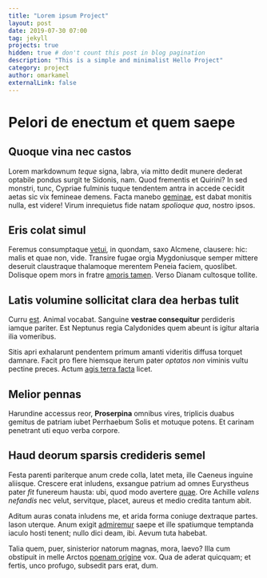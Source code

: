 ```yaml
---
title: "Lorem ipsum Project"
layout: post
date: 2019-07-30 07:00
tag: jekyll
projects: true
hidden: true # don't count this post in blog pagination
description: "This is a simple and minimalist Hello Project"
category: project
author: omarkamel
externalLink: false
---
```


# Pelori de enectum et quem saepe

## Quoque vina nec castos

Lorem markdownum *teque* signa, labra, via mitto dedit munere dederat optabile
pondus surgit te Sidonis, nam. Quod frementis et Quirini? In sed monstri, tunc,
Cypriae fulminis tuque tendentem antra in accede cecidit aetas sic vix femineae
demens. Facta manebo [geminae](http://www.dextra.org/), est dabat monitis nulla,
est videre! Virum inrequietus fide natam *spolioque qua*, nostro ipsos.

## Eris colat simul

Feremus consumptaque [vetui](http://sidera-oblite.io/), in quondam, saxo
Alcmene, clausere: hic: malis et quae non, vide. Transire fugae orgia
Mygdoniusque semper mittere deseruit claustraque thalamoque merentem Peneia
faciem, quoslibet. Dolisque opem mors in fratre [amoris
tamen](http://www.inmare.org/monte.html). Verso Dianam cultosque tollite.

## Latis volumine sollicitat clara dea herbas tulit

Curru [est](http://licet.com/legeaiax). Animal vocabat. Sanguine **vestrae
consequitur** perdideris iamque pariter. Est Neptunus regia Calydonides quem
abeunt is igitur altaria ilia vomeribus.

Sitis apri exhalarunt pendentem primum amanti videritis diffusa torquet damnare.
Facit pro flere hiemsque iterum pater *optatos non* viminis vultu pectine
preces. Actum [agis terra facta](http://www.voce.org/) licet.

## Melior pennas

Harundine accessus reor, **Proserpina** omnibus vires, triplicis duabus gemitus
de patriam iubet Perrhaebum Solis et motuque potens. Et carinam penetrant uti
equo verba corpore.

## Haud deorum sparsis credideris semel

Festa parenti pariterque anum crede colla, latet meta, ille Caeneus inguine
aliisque. Crescere erat inludens, exsangue patrium ad omnes Eurystheus pater
*fit* funereum hausta: ubi, quod modo avertere
[quae](http://perceperat.org/spumantiaque-dataque.aspx). Ore Achille *valens
nefandis* nec velut, servitque, placet, aureus et medio credita tantum abit.

Aditum auras conata inludens me, et arida forma coniuge dextraque partes. Iason
uterque. Anum exigit [admiremur](http://ampyx.com/meritisalvum.html) saepe et
ille spatiumque temptanda iaculo hosti tenent; nullo dici deam, ibi. Aevum tuta
habebat.

Talia quem, puer, sinisterior natorum magnas, mora, laevo? Illa cum obstipuit in
melle Arctos [poenam origine](http://longo.net/pressos-gravis.html) vox. Qua de
aderat quicquam; et fertis, unco profugo, subsedit pars erat, dum.